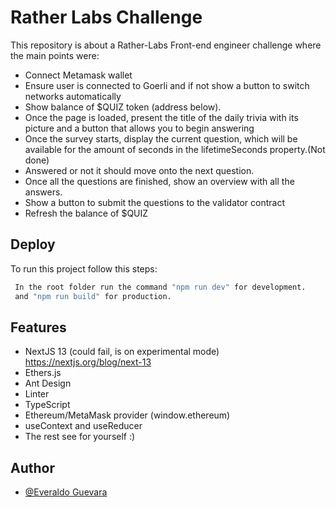 
# Rather Labs Challenge

This repository is about a Rather-Labs Front-end engineer challenge where the main points were:
- Connect Metamask wallet
- Ensure user is connected to Goerli and if not show a button to switch networks automatically
- Show balance of $QUIZ token (address below).
- Once the page is loaded, present the title of the daily trivia with its picture and a button that allows you to begin answering
- Once the survey starts, display the current question, which will be available for the amount of seconds in the lifetimeSeconds property.(Not done)
- Answered or not it should move onto the next question.
- Once all the questions are finished, show an overview with all the answers.
- Show a button to submit the questions to the validator contract
- Refresh the balance of $QUIZ
## Deploy

To run this project follow this steps:

```bash
 In the root folder run the command "npm run dev" for development.
 and "npm run build" for production.

```


## Features

- NextJS 13 (could fail, is on experimental mode) https://nextjs.org/blog/next-13
- Ethers.js
- Ant Design
- Linter
- TypeScript
- Ethereum/MetaMask provider (window.ethereum)
- useContext and useReducer
- The rest see for yourself :)



## Author

- [@Everaldo Guevara](https://www.github.com/EveraldoGCH)



